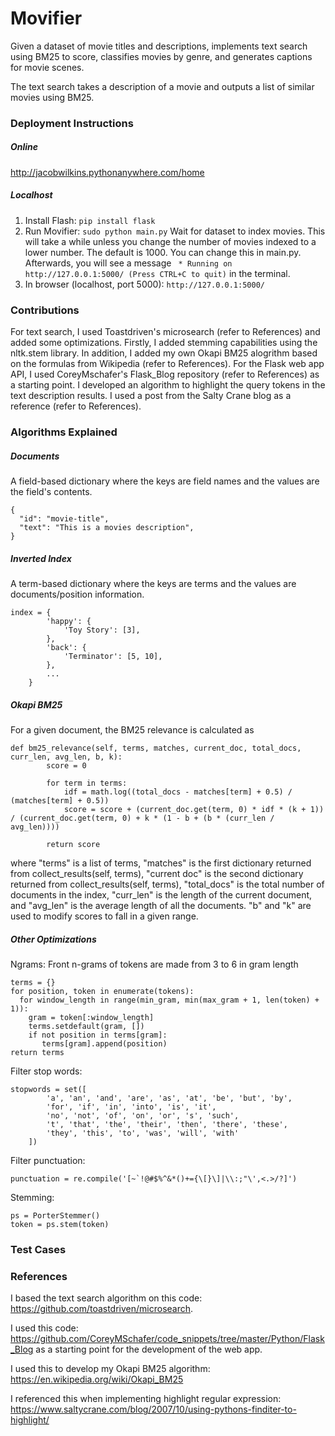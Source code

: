 # Movifier
Given a dataset of movie titles and descriptions, implements text search using BM25 to score, classifies movies by genre, and generates captions for movie scenes.

The text search takes a description of a movie and outputs a list of similar movies using BM25.

### Deployment Instructions
##### Online
http://jacobwilkins.pythonanywhere.com/home
##### Localhost
1. Install Flash:
```pip install flask```
2. Run Movifier:
```sudo python main.py```
   Wait for dataset to index movies. This will take a while unless you change the number of movies indexed to a lower number. The default is 1000. You can change this in main.py. Afterwards, you will see a message ``` * Running on http://127.0.0.1:5000/ (Press CTRL+C to quit)``` in the terminal.
3. In browser (localhost, port 5000):
```http://127.0.0.1:5000/```

### Contributions
For text search, I used Toastdriven's microsearch (refer to References) and added some optimizations. Firstly, I added stemming capabilities using the nltk.stem library. In addition, I added my own Okapi BM25 alogrithm based on the formulas from Wikipedia (refer to References).
For the Flask web app API, I used CoreyMschafer's Flask_Blog repository (refer to References) as a starting point.
I developed an algorithm to highlight the query tokens in the text description results. I used a post from the Salty Crane blog as a reference (refer to References).

### Algorithms Explained
##### Documents
A field-based dictionary where the keys are field names and the values are the field's contents.
```
{
  "id": "movie-title",
  "text": "This is a movies description",
}
```
##### Inverted Index
A term-based dictionary where the keys are terms and the values are documents/position information.
```
index = {
        'happy': {
            'Toy Story': [3],
        },
        'back': {
            'Terminator': [5, 10],
        },
        ...
    }
```
##### Okapi BM25
For a given document, the BM25 relevance is calculated as
```
def bm25_relevance(self, terms, matches, current_doc, total_docs, curr_len, avg_len, b, k):
        score = 0

        for term in terms:
            idf = math.log((total_docs - matches[term] + 0.5) / (matches[term] + 0.5))
            score = score + (current_doc.get(term, 0) * idf * (k + 1)) / (current_doc.get(term, 0) + k * (1 - b + (b * (curr_len / avg_len))))

        return score
```
where "terms" is a list of terms, "matches" is the first dictionary returned from collect_results(self, terms), "current doc" is the second dictionary returned from collect_results(self, terms), "total_docs" is the total number of documents in the index, "curr_len" is the length of the current document, and "avg_len" is the average length of all the documents. "b" and "k" are used to modify scores to fall in a given range.
##### Other Optimizations
Ngrams:
Front n-grams of tokens are made from 3 to 6 in gram length
```
terms = {}
for position, token in enumerate(tokens):
  for window_length in range(min_gram, min(max_gram + 1, len(token) + 1)):
    gram = token[:window_length]
    terms.setdefault(gram, [])
    if not position in terms[gram]:
       terms[gram].append(position)
return terms
```
Filter stop words:
```
stopwords = set([
        'a', 'an', 'and', 'are', 'as', 'at', 'be', 'but', 'by',
        'for', 'if', 'in', 'into', 'is', 'it',
        'no', 'not', 'of', 'on', 'or', 's', 'such',
        't', 'that', 'the', 'their', 'then', 'there', 'these',
        'they', 'this', 'to', 'was', 'will', 'with'
    ])
```
Filter punctuation:
```
punctuation = re.compile('[~`!@#$%^&*()+={\[}\]|\\:;"\',<.>/?]')
```
Stemming:
```
ps = PorterStemmer()
token = ps.stem(token)
```
### Test Cases

### References
I based the text search algorithm on this code: https://github.com/toastdriven/microsearch.

I used this code: https://github.com/CoreyMSchafer/code_snippets/tree/master/Python/Flask_Blog as a starting point for the development of the web app.

I used this to develop my Okapi BM25 algorithm: https://en.wikipedia.org/wiki/Okapi_BM25

I referenced this when implementing highlight regular expression: https://www.saltycrane.com/blog/2007/10/using-pythons-finditer-to-highlight/
